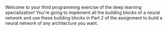 Welcome to your third programming exercise of the deep learning specialization! 
You're going to implement all the building blocks of a neural network 
and use these building blocks in Part 2 of the assignment to build a neural network of any architecture you want. 
